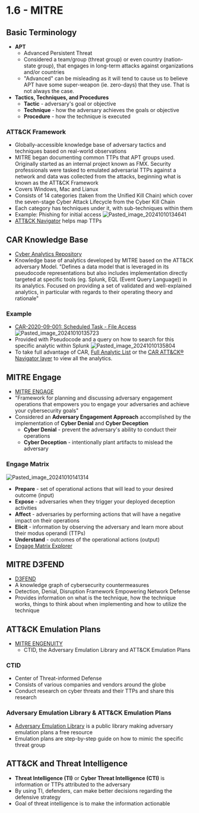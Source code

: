 # 1.6 - MITRE
## Basic Terminology
- **APT**
	- Advanced Persistent Threat
	- Considered a team/group (threat group) or even country (nation-state group), that engages in long-term attacks against organizations and/or countries
	- "Advanced" can be misleading as it will tend to cause us to believe APT have some super-weapon (ie. zero-days) that they use. That is not always the case.
- **Tactics, Techniques, and Procedures**
	- **Tactic** - adversary's goal or objective
	- **Technique** - how the adversary achieves the goals or objective
	- **Procedure** - how the technique is executed
### ATT&CK Framework
- Globally-accessible knowledge base of adversary tactics and techniques based on real-world observations
- MITRE began documenting common TTPs that APT groups used. Originally started as an internal project known as FMX. Security professionals were tasked to emulated adversarial TTPs against a network and data was collected from the attacks, beginning what is known as the ATT&CK Framework
- Covers Windows, Mac and Lianux
- Consists of 14 categories (taken from the Unified Kill Chain) which cover the seven-stage Cyber Attack Lifecycle from the Cyber Kill Chain
- Each category has techniques under it, with sub-techniques within them
- Example: Phishing for initial access
![Pasted_image_20241010134641](//assets/Pasted_image_20241010134641.webp)
- [ATT&CK Navigator](https://mitre-attack.github.io/attack-navigator//#layerURL=https%3A%2F%2Fattack.mitre.org%2Fgroups%2FG0008%2FG0008-enterprise-layer.json) helps map TTPs
## CAR Knowledge Base
- [Cyber Analytics Repository](https://car.mitre.org/)
- Knowledge base of analytics developed by MITRE based on the ATT&CK adversary Model. "Defines a data model that is leveraged in its pseudocode representations but also includes implementation directly targeted at specific tools (eg. Splunk, EQL (Event Query Language)) in its analytics. Focused on providing a set of validated and well-explained analytics, in particular with regards to their operating theory and rationale"
### Example
- [CAR-2020-09-001: Scheduled Task - File Access](https://car.mitre.org/analytics/CAR-2020-09-001/)
![Pasted_image_20241010135723](//assets/Pasted_image_20241010135723.webp)
- Provided with Pseudocode and a query on how to search for this specific analytic within Splunk
![Pasted_image_20241010135804](//assets/Pasted_image_20241010135804.webp)
- To take full advantage of CAR, [Full Analytic List](https://car.mitre.org/analytics) or the [CAR ATT&CK® Navigator layer](https://mitre-attack.github.io/attack-navigator/#layerURL=https://raw.githubusercontent.com/mitre-attack/car/master/docs/coverage/car_analytic_coverage_04_05_2022.json) to view all the analytics.
## MITRE Engage
- [MITRE ENGAGE](https://engage.mitre.org/)
- "Framework for planning and discussing adversary engagement operations that empowers you to engage your adversaries and achieve your cybersecurity goals"
- Considered an **Adversary Engagement Approach** accomplished by the implementation of **Cyber Denial** and **Cyber Deception**
	- **Cyber Denial** - prevent the adversary's ability to conduct their operations
	- **Cyber Deception** - intentionally plant artifacts to mislead the adversary
### Engage Matrix
![Pasted_image_20241010141314](//assets/Pasted_image_20241010141314.webp)
- **Prepare** - set of operational actions that will lead to your desired outcome (input)
- **Expose** - adversaries when they trigger your deployed deception activities
- **Affect** - adversaries by performing actions that will have a negative impact on their operations
- **Elicit** - information by observing the adversary and learn more about their modus operandi (TTPs)
- **Understand** - outcomes of the operational actions (output)
- [Engage Matrix Explorer](https://engage.mitre.org/matrix)
## MITRE D3FEND
- [D3FEND](https://d3fend.mitre.org/)
- A knowledge graph of cybersecurity countermeasures
- Detection, Denial, Disruption Framework Empowering Network Defense
- Provides information on what is the technique, how the technique works, things to think about when implementing and how to utilize the technique
## ATT&CK Emulation Plans
- [MITRE ENGENUITY](https://mitre-engenuity.org/)
	- CTID, the Adversary Emulation Library and ATT&CK Emulation Plans
### CTID
- Center of Threat-informed Defense
- Consists of various companies and vendors around the globe
- Conduct research on cyber threats and their TTPs and share this research
### Adversary Emulation Library & ATT&CK Emulation Plans
- [Adversary Emulation Library](https://mitre-engenuity.org/cybersecurity/center-for-threat-informed-defense/adversary-emulation-library/) is a public library making adversary emulation plans a free resource
- Emulation plans are step-by-step guide on how to mimic the specific threat group
## ATT&CK and Threat Intelligence
- **Threat Intelligence (TI)** or **Cyber Threat Intelligence (CTI)** is information or TTPs attributed to the adversary
- By using TI, defenders, can make better decisions regarding the defensive strategy
- Goal of threat intelligence is to make the information actionable
